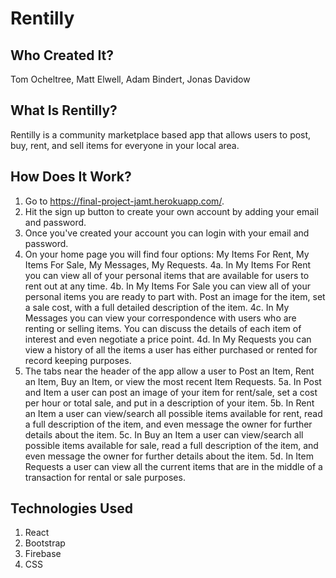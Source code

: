 # Rentilly

## Who Created It?

Tom Ocheltree, Matt Elwell, Adam Bindert, Jonas Davidow

## What Is Rentilly?

Rentilly is a community marketplace based app that allows users to post, buy, rent, and sell items for everyone in your local area. 

## How Does It Work?

1. Go to https://final-project-jamt.herokuapp.com/.
2. Hit the sign up button to create your own account by adding your email and password.
3. Once you've created your account you can login with your email and password.
4. On your home page you will find four options: My Items For Rent, My Items For Sale, My Messages, My Requests.
	4a. In My Items For Rent you can view all of your personal items that are available for users to rent out at any time. 	4b. In My Items For Sale you can view all of your personal items you are ready to part with. Post an image for the item, set a sale cost, with a full detailed description of the item. 
	4c. In My Messages you can view your correspondence with users who are renting or selling items. You can discuss the details of each item of interest and even negotiate a price point.
	4d. In My Requests you can view a history of all the items a user has either purchased or rented for record keeping purposes. 
5. The tabs near the header of the app allow a user to Post an Item, Rent an Item, Buy an Item, or view the most recent Item Requests. 5a. In Post and Item a user can post an image of your item for rent/sale, set a cost per hour or total sale, and put in a description of your item. 5b. In Rent an Item a user can view/search all possible items available for rent, read a full description of the item, and even message the owner for further details about the item. 5c. In Buy an Item a user can view/search all possible items available for sale, read a full description of the item, and even message the owner for further details about the item. 5d. In Item Requests a user can view all the current items that are in the middle of a transaction for rental or sale purposes.

## Technologies Used

1. React
2. Bootstrap
3. Firebase
4. CSS